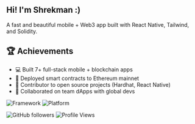 ## Hi! I'm Shrekman :)

A fast and beautiful mobile + Web3 app built with React Native, Tailwind, and Solidity.



## 🏆 Achievements
- 💻 Built 7+ full-stack mobile + blockchain apps
- 🔐 Deployed smart contracts to Ethereum mainnet
- 🧠 Contributor to open source projects (Hardhat, React Native)
- 👥 Collaborated on team dApps with global devs


![Framework](https://img.shields.io/badge/Built%20With-React%20Native-blue)
![Platform](https://img.shields.io/badge/Platform-Android%20%7C%20iOS-green)

![GitHub followers](https://img.shields.io/github/followers/shrek0430?style=social)
![Profile Views](https://komarev.com/ghpvc/?username=shrek0430&color=blue)
